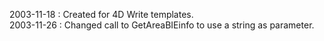 2003-11-18 : Created for 4D Write templates.  2003-11-26 :  Changed call to GetAreaBIEinfo to use a string as parameter.